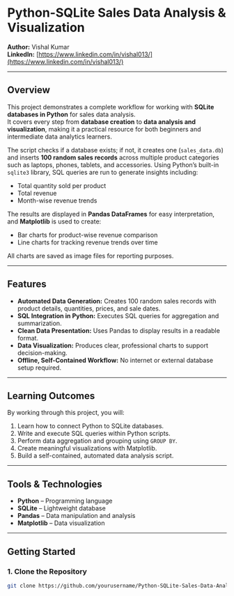 # Python-SQLite Sales Data Analysis & Visualization

**Author:** Vishal Kumar  
**LinkedIn:** [https://www.linkedin.com/in/vishal013/](https://www.linkedin.com/in/vishal013/)  

---

## Overview  
This project demonstrates a complete workflow for working with **SQLite databases in Python** for sales data analysis.  
It covers every step from **database creation** to **data analysis and visualization**, making it a practical resource for both beginners and intermediate data analytics learners.  

The script checks if a database exists; if not, it creates one (`sales_data.db`) and inserts **100 random sales records** across multiple product categories such as laptops, phones, tablets, and accessories. Using Python’s built-in `sqlite3` library, SQL queries are run to generate insights including:  

- Total quantity sold per product  
- Total revenue  
- Month-wise revenue trends  

The results are displayed in **Pandas DataFrames** for easy interpretation, and **Matplotlib** is used to create:  

- Bar charts for product-wise revenue comparison  
- Line charts for tracking revenue trends over time  

All charts are saved as image files for reporting purposes.  

---

## Features  

- **Automated Data Generation:** Creates 100 random sales records with product details, quantities, prices, and sale dates.  
- **SQL Integration in Python:** Executes SQL queries for aggregation and summarization.  
- **Clean Data Presentation:** Uses Pandas to display results in a readable format.  
- **Data Visualization:** Produces clear, professional charts to support decision-making.  
- **Offline, Self-Contained Workflow:** No internet or external database setup required.  

---

## Learning Outcomes  

By working through this project, you will:  

1. Learn how to connect Python to SQLite databases.  
2. Write and execute SQL queries within Python scripts.  
3. Perform data aggregation and grouping using `GROUP BY`.  
4. Create meaningful visualizations with Matplotlib.  
5. Build a self-contained, automated data analysis script.  

---

## Tools & Technologies  

- **Python** – Programming language  
- **SQLite** – Lightweight database  
- **Pandas** – Data manipulation and analysis  
- **Matplotlib** – Data visualization  

---

## Getting Started  

### 1. Clone the Repository  
```bash
git clone https://github.com/yourusername/Python-SQLite-Sales-Data-Analysis-Visualization.git
